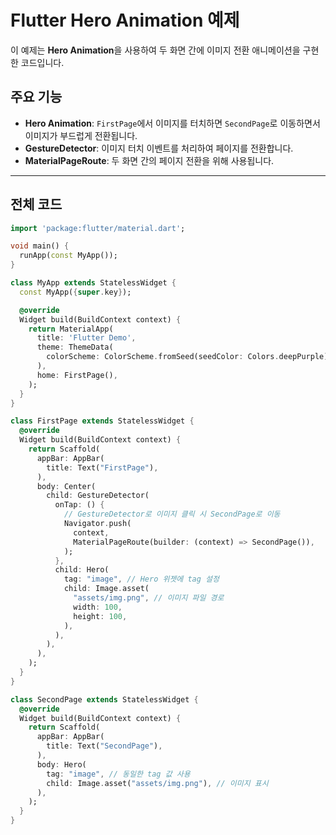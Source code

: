 # Flutter Hero Animation 예제

이 예제는 **Hero Animation**을 사용하여 두 화면 간에 이미지 전환 애니메이션을 구현한 코드입니다.

## 주요 기능

- **Hero Animation**: `FirstPage`에서 이미지를 터치하면 `SecondPage`로 이동하면서 이미지가 부드럽게 전환됩니다.
- **GestureDetector**: 이미지 터치 이벤트를 처리하여 페이지를 전환합니다.
- **MaterialPageRoute**: 두 화면 간의 페이지 전환을 위해 사용됩니다.

---

## 전체 코드

```dart
import 'package:flutter/material.dart';

void main() {
  runApp(const MyApp());
}

class MyApp extends StatelessWidget {
  const MyApp({super.key});

  @override
  Widget build(BuildContext context) {
    return MaterialApp(
      title: 'Flutter Demo',
      theme: ThemeData(
        colorScheme: ColorScheme.fromSeed(seedColor: Colors.deepPurple),
      ),
      home: FirstPage(),
    );
  }
}

class FirstPage extends StatelessWidget {
  @override
  Widget build(BuildContext context) {
    return Scaffold(
      appBar: AppBar(
        title: Text("FirstPage"),
      ),
      body: Center(
        child: GestureDetector(
          onTap: () {
            // GestureDetector로 이미지 클릭 시 SecondPage로 이동
            Navigator.push(
              context,
              MaterialPageRoute(builder: (context) => SecondPage()),
            );
          },
          child: Hero(
            tag: "image", // Hero 위젯에 tag 설정
            child: Image.asset(
              "assets/img.png", // 이미지 파일 경로
              width: 100,
              height: 100,
            ),
          ),
        ),
      ),
    );
  }
}

class SecondPage extends StatelessWidget {
  @override
  Widget build(BuildContext context) {
    return Scaffold(
      appBar: AppBar(
        title: Text("SecondPage"),
      ),
      body: Hero(
        tag: "image", // 동일한 tag 값 사용
        child: Image.asset("assets/img.png"), // 이미지 표시
      ),
    );
  }
}
